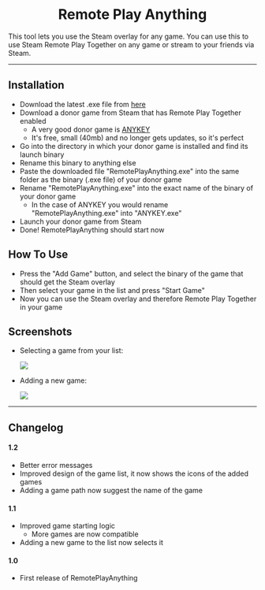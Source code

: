 <h1 align="center">Remote Play Anything</h1>

This tool lets you use the Steam overlay for any game. 
You can use this to use Steam Remote Play Together on any game or stream to your friends via Steam.

---

## Installation
- Download the latest .exe file from [here](https://github.com/Darkblader24/RemotePlayAnything/releases)
- Download a donor game from Steam that has Remote Play Together enabled
  - A very good donor game is [ANYKEY](https://store.steampowered.com/app/790450/ANYKEY/)
  - It's free, small (40mb) and no longer gets updates, so it's perfect
- Go into the directory in which your donor game is installed and find its launch binary
- Rename this binary to anything else
- Paste the downloaded file "RemotePlayAnything.exe" into the same folder as the binary (.exe file) of your donor game
- Rename "RemotePlayAnything.exe" into the exact name of the binary of your donor game
  - In the case of ANYKEY you would rename "RemotePlayAnything.exe" into "ANYKEY.exe"
- Launch your donor game from Steam
- Done! RemotePlayAnything should start now

## How To Use
- Press the "Add Game" button, and select the binary of the game that should get the Steam overlay
- Then select your game in the list and press "Start Game"
- Now you can use the Steam overlay and therefore Remote Play Together in your game

## Screenshots

- Selecting a game from your list:

  ![](https://i.imgur.com/LJMyG04.png)
  

- Adding a new game:
  
  ![](https://i.imgur.com/dXPhdIv.png)

---
 
## Changelog

#### 1.2
- Better error messages
- Improved design of the game list, it now shows the icons of the added games
- Adding a game path now suggest the name of the game

#### 1.1
- Improved game starting logic
  - More games are now compatible
- Adding a new game to the list now selects it

#### 1.0
- First release of RemotePlayAnything